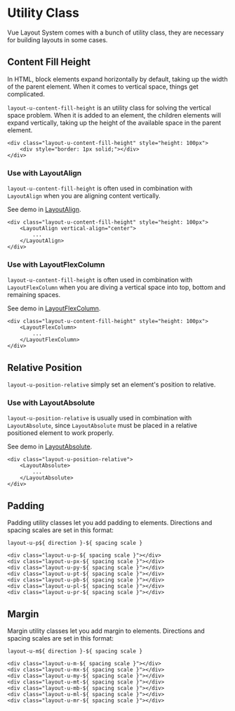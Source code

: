 # Utility Class

Vue Layout System comes with a bunch of utility class, they are necessary for building layouts in some cases. 

## Content Fill Height

In HTML, block elements expand horizontally by default, taking up the width of the parent element. When it comes to vertical space, things get complicated.

`layout-u-content-fill-height` is an utility class for solving the vertical space problem. When it is added to an element, the children elements will expand vertically, taking up the height of the available space in the parent element. 

```vue live
<div class="layout-u-content-fill-height" style="height: 100px">
	<div style="border: 1px solid;"></div>
</div>
```

### Use with LayoutAlign

`layout-u-content-fill-height` is often used in combination with `LayoutAlign` when you are aligning content vertically.

See demo in [LayoutAlign](/components/LayoutAlign).

```vue
<div class="layout-u-content-fill-height" style="height: 100px">
	<LayoutAlign vertical-align="center">
		...
	</LayoutAlign>
</div>
```

### Use with LayoutFlexColumn

`layout-u-content-fill-height` is often used in combination with `LayoutFlexColumn` when you are diving a vertical space into top, bottom and remaining spaces.

See demo in [LayoutFlexColumn](/components/LayoutFlexColumn).

```vue
<div class="layout-u-content-fill-height" style="height: 100px">
	<LayoutFlexColumn>
		...
	</LayoutFlexColumn>
</div>
```

## Relative Position

`layout-u-position-relative` simply set an element's position to relative.

### Use with LayoutAbsolute

`layout-u-position-relative` is usually used in combination with `LayoutAbsolute`, since `LayoutAbsolute` must be placed in a relative positioned element to work properly.

See demo in [LayoutAbsolute](/components/LayoutAbsolute).

```vue
<div class="layout-u-position-relative">
	<LayoutAbsolute>
		...
	</LayoutAbsolute>
</div>
```

## Padding

Padding utility classes let you add padding to elements. Directions and spacing scales are set in this format:

`layout-u-p${ direction }-${ spacing scale }`

```vue
<div class="layout-u-p-${ spacing scale }"></div>
<div class="layout-u-px-${ spacing scale }"></div>
<div class="layout-u-py-${ spacing scale }"></div>
<div class="layout-u-pt-${ spacing scale }"></div>
<div class="layout-u-pb-${ spacing scale }"></div>
<div class="layout-u-pl-${ spacing scale }"></div>
<div class="layout-u-pr-${ spacing scale }"></div>
```

## Margin

Margin utility classes let you add margin to elements. Directions and spacing scales are set in this format:

`layout-u-m${ direction }-${ spacing scale }`

```vue
<div class="layout-u-m-${ spacing scale }"></div>
<div class="layout-u-mx-${ spacing scale }"></div>
<div class="layout-u-my-${ spacing scale }"></div>
<div class="layout-u-mt-${ spacing scale }"></div>
<div class="layout-u-mb-${ spacing scale }"></div>
<div class="layout-u-ml-${ spacing scale }"></div>
<div class="layout-u-mr-${ spacing scale }"></div>
```
